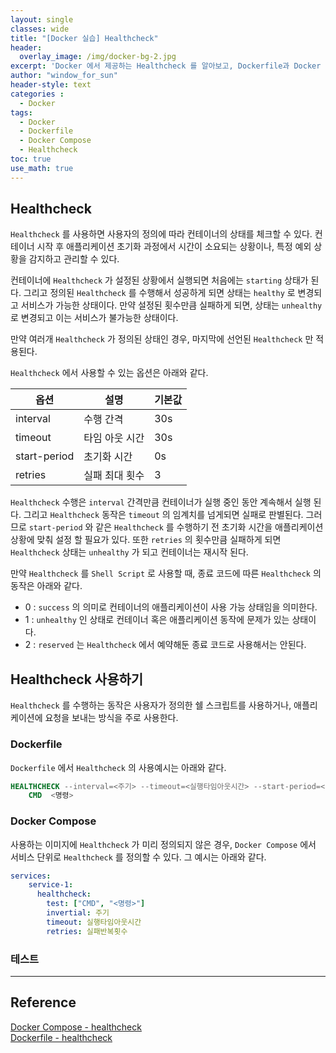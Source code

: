```yaml
--- 
layout: single
classes: wide
title: "[Docker 실습] Healthcheck"
header:
  overlay_image: /img/docker-bg-2.jpg
excerpt: 'Docker 에서 제공하는 Healthcheck 를 알아보고, Dockerfile과 Docker Compose 에서 사용해보자'
author: "window_for_sun"
header-style: text
categories :
  - Docker
tags:
  - Docker
  - Dockerfile
  - Docker Compose
  - Healthcheck
toc: true
use_math: true
---  
```


## Healthcheck
`Healthcheck` 를 사용하면 사용자의 정의에 따라 컨테이너의 상태를 체크할 수 있다. 
컨테이너 시작 후 애플리케이션 초기화 과정에서 시간이 소요되는 상황이나, 
특정 예외 상황을 감지하고 관리할 수 있다.  

컨테이너에 `Healthcheck` 가 설정된 상황에서 실행되면 처음에는 `starting` 상태가 된다. 
그리고 정의된 `Healthcheck` 를 수행해서 성공하게 되면 상태는 `healthy` 로 변경되고 서비스가 가능한 상태이다. 
만약 설정된 횟수만큼 실패하게 되면, 상태는 `unhealthy` 로 변경되고 이는 서비스가 불가능한 상태이다.  

만약 여러개 `Healthcheck` 가 정의된 상태인 경우, 
마지막에 선언된 `Healthcheck` 만 적용된다.  

`Healthcheck` 에서 사용할 수 있는 옵션은 아래와 같다. 

옵션|설명|기본값
---|---|---
interval|수행 간격|30s
timeout|타임 아웃 시간|30s
start-period|초기화 시간|0s
retries|실패 최대 횟수|3

`Healthcheck` 수행은 `interval` 간격만큼 컨테이너가 실행 중인 동안 계속해서 실행 된다. 
그리고 `Healthcheck` 동작은 `timeout` 의 임계치를 넘게되면 실패로 판별된다. 
그러므로 `start-period` 와 같은 `Healthcheck` 를 수행하기 전 초기화 시간을 애플리케이션 상황에 맞춰 설정 할 필요가 있다. 
또한 `retries` 의 횟수만큼 실패하게 되면 `Healthcheck` 상태는 `unhealthy` 가 되고 컨테이너는 재시작 된다.  

만약 `Healthcheck` 를 `Shell Script` 로 사용할 때, 
종료 코드에 따른 `Healthcheck` 의 동작은 아래와 같다. 
- 0 : `success` 의 의미로 컨테이너의 애플리케이션이 사용 가능 상태임을 의미한다.  
- 1 : `unhealthy` 인 상태로 컨테이너 혹은 애플리케이션 동작에 문제가 있는 상태이다. 
- 2 : `reserved` 는 `Healthcheck` 에서 예약해둔 종료 코드로 사용해서는 안된다. 

## Healthcheck 사용하기
`Healthcheck` 를 수행하는 동작은 사용자가 정의한 쉘 스크립트를 사용하거나, 
애플리케이션에 요청을 보내는 방식을 주로 사용한다. 

### Dockerfile 
`Dockerfile` 에서 `Healthcheck` 의 사용예시는 아래와 같다. 

```dockerfile
HEALTHCHECK --interval=<주기> --timeout=<실행타임아웃시간> --start-period=<시작주기> --regies=<실패반복횟수> \
    CMD  <명령>
```  

### Docker Compose
사용하는 이미지에 `Healthcheck` 가 미리 정의되지 않은 경우, 
`Docker Compose` 에서 서비스 단위로 `Healthcheck` 를 정의할 수 있다. 
그 예시는 아래와 같다. 

```yaml
services:
    service-1:
      healthcheck:
        test: ["CMD", "<명령>"]
        invertial: 주기
        timeout: 실행타임아웃시간
        retries: 실패반복횟수
```  

### 테스트






























































---
## Reference
[Docker Compose - healthcheck](https://docs.docker.com/compose/compose-file/#healthcheck)  
[Dockerfile - healthcheck](https://docs.docker.com/engine/reference/builder/#healthcheck)  